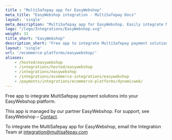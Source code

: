 ```yaml
---
title : "MultiSafepay app for EasyWebshop"
meta_title: "EasyWebshop integration - MultiSafepay Docs"
layout: 'single'
meta_description: "MultiSafepay app for EasyWebshop. Easily integrate MultiSafepay payment solutions into your EasyWebshop platform with the free app."
logo: "/logo/Integrations/EasyWebshop.svg"
weight: 31
title_short: "EasyWebshop"
description_short: "Free app to integrate MultiSafepay payment solutions into your EasyWebshop platform."
layout: 'single'
url: '/ecommerce-platforms/easywebshop/'
aliases: 
    - /hosted/easywebshop
    - /integrations/hosted/easywebshop
    - /integrations/easywebshop
    - /integrations/ecommerce-integrations/easywebshop
    - /payments/integrations/ecommerce-platforms/dynamicweb/
---
```


Free app to integrate MultiSafepay payment solutions into your EasyWebshop platform.

This app is managed by our partner EasyWebshop. For support, see EasyWebshop – [Contact](https://www.easywebshop.com/software/contact). 

To integrate the MultiSafepay app for EasyWebshop, email the Integration Team at <integration@multisafepay.com>
